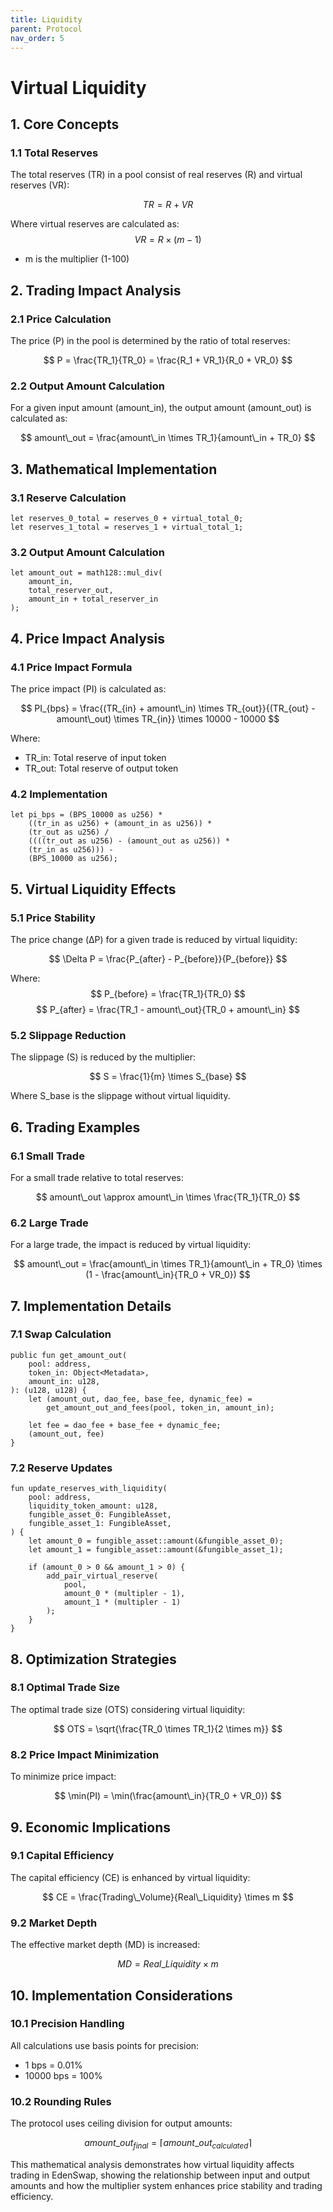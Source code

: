 ```yaml
---
title: Liquidity
parent: Protocol
nav_order: 5
---
```


# Virtual Liquidity

## 1. Core Concepts

### 1.1 Total Reserves
The total reserves (TR) in a pool consist of real reserves (R) and virtual reserves (VR):

$$ TR = R + VR $$

Where virtual reserves are calculated as:
$$ VR = R \times (m - 1) $$
- m is the multiplier (1-100)

## 2. Trading Impact Analysis

### 2.1 Price Calculation
The price (P) in the pool is determined by the ratio of total reserves:

$$ P = \frac{TR_1}{TR_0} = \frac{R_1 + VR_1}{R_0 + VR_0} $$

### 2.2 Output Amount Calculation
For a given input amount (amount_in), the output amount (amount_out) is calculated as:

$$ amount\_out = \frac{amount\_in \times TR_1}{amount\_in + TR_0} $$

## 3. Mathematical Implementation

### 3.1 Reserve Calculation
```move
let reserves_0_total = reserves_0 + virtual_total_0;
let reserves_1_total = reserves_1 + virtual_total_1;
```

### 3.2 Output Amount Calculation
```move
let amount_out = math128::mul_div(
    amount_in, 
    total_reserver_out, 
    amount_in + total_reserver_in
);
```

## 4. Price Impact Analysis

### 4.1 Price Impact Formula
The price impact (PI) is calculated as:

$$ PI_{bps} = \frac{(TR_{in} + amount\_in) \times TR_{out}}{(TR_{out} - amount\_out) \times TR_{in}} \times 10000 - 10000 $$

Where:
- TR_in: Total reserve of input token
- TR_out: Total reserve of output token

### 4.2 Implementation
```move
let pi_bps = (BPS_10000 as u256) * 
    ((tr_in as u256) + (amount_in as u256)) * 
    (tr_out as u256) / 
    ((((tr_out as u256) - (amount_out as u256)) * 
    (tr_in as u256))) - 
    (BPS_10000 as u256);
```

## 5. Virtual Liquidity Effects

### 5.1 Price Stability
The price change (ΔP) for a given trade is reduced by virtual liquidity:

$$ \Delta P = \frac{P_{after} - P_{before}}{P_{before}} $$

Where:
$$ P_{before} = \frac{TR_1}{TR_0} $$
$$ P_{after} = \frac{TR_1 - amount\_out}{TR_0 + amount\_in} $$

### 5.2 Slippage Reduction
The slippage (S) is reduced by the multiplier:

$$ S = \frac{1}{m} \times S_{base} $$

Where S_base is the slippage without virtual liquidity.

## 6. Trading Examples

### 6.1 Small Trade
For a small trade relative to total reserves:

$$ amount\_out \approx amount\_in \times \frac{TR_1}{TR_0} $$

### 6.2 Large Trade
For a large trade, the impact is reduced by virtual liquidity:

$$ amount\_out = \frac{amount\_in \times TR_1}{amount\_in + TR_0} \times (1 - \frac{amount\_in}{TR_0 + VR_0}) $$

## 7. Implementation Details

### 7.1 Swap Calculation
```move
public fun get_amount_out(
    pool: address,
    token_in: Object<Metadata>,
    amount_in: u128,
): (u128, u128) {
    let (amount_out, dao_fee, base_fee, dynamic_fee) = 
        get_amount_out_and_fees(pool, token_in, amount_in);
    
    let fee = dao_fee + base_fee + dynamic_fee;
    (amount_out, fee)
}
```

### 7.2 Reserve Updates
```move
fun update_reserves_with_liquidity(
    pool: address,
    liquidity_token_amount: u128,
    fungible_asset_0: FungibleAsset,
    fungible_asset_1: FungibleAsset,
) {
    let amount_0 = fungible_asset::amount(&fungible_asset_0);
    let amount_1 = fungible_asset::amount(&fungible_asset_1);
    
    if (amount_0 > 0 && amount_1 > 0) {
        add_pair_virtual_reserve(
            pool, 
            amount_0 * (multipler - 1), 
            amount_1 * (multipler - 1)
        );
    }
}
```

## 8. Optimization Strategies

### 8.1 Optimal Trade Size
The optimal trade size (OTS) considering virtual liquidity:

$$ OTS = \sqrt{\frac{TR_0 \times TR_1}{2 \times m}} $$

### 8.2 Price Impact Minimization
To minimize price impact:

$$ \min(PI) = \min(\frac{amount\_in}{TR_0 + VR_0}) $$

## 9. Economic Implications

### 9.1 Capital Efficiency
The capital efficiency (CE) is enhanced by virtual liquidity:

$$ CE = \frac{Trading\_Volume}{Real\_Liquidity} \times m $$

### 9.2 Market Depth
The effective market depth (MD) is increased:

$$ MD = Real\_Liquidity \times m $$

## 10. Implementation Considerations

### 10.1 Precision Handling
All calculations use basis points for precision:
- 1 bps = 0.01%
- 10000 bps = 100%

### 10.2 Rounding Rules
The protocol uses ceiling division for output amounts:

$$ amount\_out_{final} = \lceil amount\_out_{calculated} \rceil $$

This mathematical analysis demonstrates how virtual liquidity affects trading in EdenSwap, showing the relationship between input and output amounts and how the multiplier system enhances price stability and trading efficiency.
